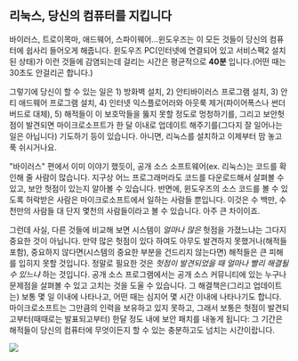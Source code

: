 

<div id="corps">

<h2>리눅스, 당신의 컴퓨터를 지킵니다</h2>

바이러스, 트로이목마, 애드웨어, 스파이웨어...윈도우즈는 이 모든 것들이 당신의 컴퓨터에 쉽사리 들어오게 해줍니다.  윈도우즈 PC(인터넷에 연결되어 있고 서비스팩2 설치된 상태)가 이런 것들에 감염되는데 걸리는 시간은 평균적으로 <b>40분</b> 입니다.(어떤 때는 30초도 안걸리곤 합니다.)

그렇기에 당신이 할 수 있는 일은 1) 방화벽 설치, 2) 안티바이러스 프로그램 설치, 3) 안티 애드웨어 프로그램 설치, 4) 인터넷 익스플로어러와 아웃룩 제거(파이어폭스나 썬더버드로 대체), 5) 해적들이 이 보호막들을 뚫지 못할 정도로 멍청하기를, 그리고 보안헛점이 발견되면 마이크로소프트가 한 달 이내로 업데이트 해주기를(그다지 잘 일어나는 일은 아닙니다) 기도하기 등이 있습니다. 아니면, 리눅스를 설치하고 이제부터 맘 놓고 푹 쉬시거나요.

"바이러스" 편에서 이미 이야기 했듯이, 공개 소스 소프트웨어(ex. 리눅스)는 코드를 확인해 줄 사람이 많습니다. 지구상 어느 프로그래머라도 코드를 다운로드해서 살펴볼 수 있고, 보안 헛점이 있는지 알아볼 수 있습니다. 반면에, 윈도우즈의 소스 코드를 볼 수 있도록 허락받은 사람은 마이크로소프트에서 일하는 사람들 뿐입니다. 이것은 수 백만, 수천만의 사람들 대 단지 몇천의 사람들이라고 볼 수 있습니다. 아주 큰 차이이죠.

그런데 사실, 다른 것들에 비교해 보면 시스템이 <i>얼마나 많은</i> 헛점을 가졌느냐는 그다지 중요한 것이 아닙니다. 만약 많은 헛점이 있다 하여도 아무도 발견하지 못했거나(해적들 포함), 중요하지 않다면(시스템의 중요한 부분을 건드리지 않는다면) 해적들은 큰 피해를 입히지 못할 것입니다. 정말로 필요한 것은 <i>헛점이 발견되었을 때 얼마나 빨리 해결될 수 있느냐</i> 하는 것입니다. 공개 소스 프로그램에서는 공개 소스 커뮤니티에 있는 누구나 문제점을 살펴볼 수 있고 고치는 것을 도울 수 있습니다. 그 해결책은(그리고 업데이트는) 보통 몇 일 이내에 나타나고, 어떤 때는 심지어 몇 시간 이내에 나타나기도 합니다. 마이크로소프트는 그만큼의 인력을 보유하고 있지 못하고, 그래서 보통은 헛점이 발견되고부터(때때로는 발표되고부터) 한달 정도 내에 보안 패치를 내놓게 됩니다: 그 기간은 해적들이 당신의 컴퓨터에 무엇이든지 할 수 있는 충분하고도 넘치는 시간이랍니다.


<img src="Images/security_thumb.png" />

</div>


